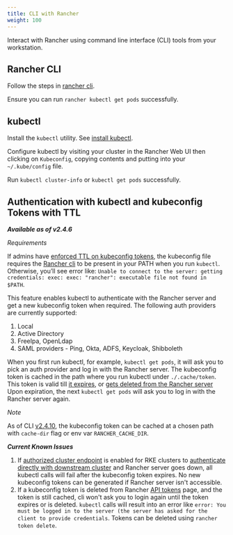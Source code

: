```yaml
---
title: CLI with Rancher
weight: 100
---
```


Interact with Rancher using command line interface (CLI) tools from your workstation.

## Rancher CLI

Follow the steps in [rancher cli](../../pages-for-subheaders/cli-with-rancher.md).

Ensure you can run `rancher kubectl get pods` successfully.


## kubectl
Install the `kubectl` utility. See [install kubectl](https://kubernetes.io/docs/tasks/tools/install-kubectl/).


Configure kubectl by visiting your cluster in the Rancher Web UI then clicking on `Kubeconfig`, copying contents and putting into your `~/.kube/config` file.

Run `kubectl cluster-info` or `kubectl get pods` successfully.

## Authentication with kubectl and kubeconfig Tokens with TTL

_**Available as of v2.4.6**_

_Requirements_

If admins have [enforced TTL on kubeconfig tokens](../../reference-guides/about-the-api/api-tokens.md#setting-ttl-on-kubeconfig-tokens), the kubeconfig file requires the [Rancher cli](cli.md) to be present in your PATH when you run `kubectl`. Otherwise, you’ll see error like:
`Unable to connect to the server: getting credentials: exec: exec: "rancher": executable file not found in $PATH`.

This feature enables kubectl to authenticate with the Rancher server and get a new kubeconfig token when required. The following auth providers are currently supported:

1. Local
2. Active Directory
3. FreeIpa, OpenLdap
4. SAML providers - Ping, Okta, ADFS, Keycloak, Shibboleth

When you first run kubectl, for example, `kubectl get pods`, it will ask you to pick an auth provider and log in with the Rancher server.
The kubeconfig token is cached in the path where you run kubectl under `./.cache/token`. This token is valid till [it expires](../../reference-guides/about-the-api/api-tokens.md#setting-ttl-on-kubeconfig-tokens-period), or [gets deleted from the Rancher server](../../reference-guides/about-the-api/api-tokens.md#deleting-tokens)
Upon expiration, the next `kubectl get pods` will ask you to log in with the Rancher server again.

_Note_

As of CLI [v2.4.10](https://github.com/ranchquick-start-guide/cli/releases/tag/v2.4.10), the kubeconfig token can be cached at a chosen path with `cache-dir` flag or env var `RANCHER_CACHE_DIR`.

_**Current Known Issues**_

1. If [authorized cluster endpoint](../../pages-for-subheaders/rancher-manager-architecture.md#4-authorized-cluster-endpoint) is enabled for RKE clusters to [authenticate directly with downstream cluster](../../how-to-guides/advanced-user-guides/manage-clusters/access-clusters/use-kubectl-and-kubeconfig.md#authenticating-directly-with-a-downstream-cluster) and Rancher server goes down, all kubectl calls will fail after the kubeconfig token expires. No new kubeconfig tokens can be generated if Rancher server isn't accessible.
2. If a kubeconfig token is deleted from Rancher [API tokens]({{<baseurl>}}/rancher/v2.0-v2api/api-tokens/#deleting-tokens) page, and the token is still cached, cli won't ask you to login again until the token expires or is deleted. 
`kubectl` calls will result into an error like `error: You must be logged in to the server (the server has asked for the client to provide credentials`. Tokens can be deleted using `rancher token delete`.
